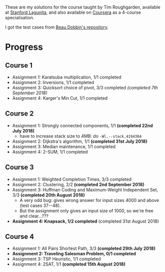 These are my solutions for the course taught by Tim Roughgarden, available at
[Stanford
Lagunita](https://lagunita.stanford.edu/courses/course-v1:Engineering+Algorithms1+SelfPaced/about),
and also available on
[Coursera](https://www.coursera.org/specializations/algorithms) as a 4-course
specialisation.

I got the test cases from [Beau Dobbin's repository](https://github.com/beaunus/stanford-algs).

# Progress

## Course 1
- Assignment 1: Karatsuba multiplication, 1/1 completed
- Assignment 2: Inversions, 1/1 completed
- Assignment 3: Quicksort choice of pivot, 3/3 completed *(completed 7th September 2018)*
- Assignment 4: Karger's Min Cut, 1/1 completed

## Course 2
- Assignment 1: Strongly connected components, 1/1 **(completed 22nd July 2018)**
    * have to increase stack size to 4MB: do `-Wl,--stack,4194304` 
- Assignment 2: Dijkstra's algorithm, 1/1 **(completed 31st July 2018)**
- Assignment 3: Median maintenance, 1/1 completed
- Assignment 4: 2-SUM, 1/1 completed

## Course 3
- Assignment 1: Weighted Completion Times, 3/3 completed
- Assignment 2: Clustering, 2/2 **(completed 2nd September 2018)**
- Assignment 3: Huffman Coding and Maximum-Weight Independent Set, 3/3 **(completed 20th August 2018)**
    * A very odd bug: gives wrong answer for input sizes 4000 and above (test cases 37--48).
    * But the assignment only gives an input size of 1000, so we're free and clear...???
- **Assignment 4: Knapsack, 1/2 completed** (completed 31st August 2018)

## Course 4
- Assignment 1: All Pairs Shortest Path, 3/3 **(completed 29th July 2018)**
- **Assignment 2: Traveling Salesman Problem, 0/1 completed**
- Assignment 3: TSP Heuristic, 1/1 completed
- Assignment 4: 2SAT, 1/1 **(completed 15th August 2018)**